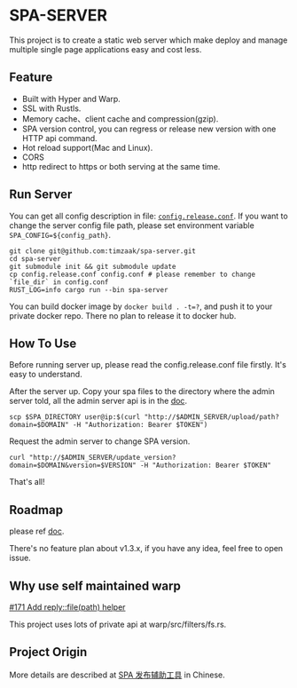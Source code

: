# SPA-SERVER
This project is to create a static web server which make deploy and manage multiple single page applications easy and cost less.

## Feature
- Built with Hyper and Warp.
- SSL with Rustls.
- Memory cache、client cache and compression(gzip).
- SPA version control, you can regress or release new version with one HTTP api command.
- Hot reload support(Mac and Linux).
- CORS
- http redirect to https or both serving at the same time.

## Run Server
You can get all config description in file: [`config.release.conf`](./config.release.conf). If you want to change the server config file path, 
please set environment variable `SPA_CONFIG=${config_path}`.

```shell
git clone git@github.com:timzaak/spa-server.git
cd spa-server
git submodule init && git submodule update
cp config.release.conf config.conf # please remember to change `file_dir` in config.conf
RUST_LOG=info cargo run --bin spa-server 
```

You can build docker image by `docker build . -t=?`, and push it to your private docker repo. There no plan to release it to docker hub.

## How To Use
Before running server up, please read the config.release.conf file firstly. It's easy to understand.

After the server up. Copy your spa files to the directory where the admin server told, all the admin server api is in the [doc](./doc/Admin_Server_API.md).

```shell
scp $SPA_DIRECTORY user@ip:$(curl "http://$ADMIN_SERVER/upload/path?domain=$DOMAIN" -H "Authorization: Bearer $TOKEN")
```

Request the admin server to change SPA version.
```shell
curl "http://$ADMIN_SERVER/update_version?domain=$DOMAIN&version=$VERSION" -H "Authorization: Bearer $TOKEN"
```

That's all!

## Roadmap
please ref [doc](./doc/Roadmap.md).

There's no feature plan about v1.3.x, if you have any idea, feel free to open issue.

## Why use self maintained warp
[#171 Add reply::file(path) helper](https://github.com/seanmonstar/warp/issues/171)

This project uses lots of private api at warp/src/filters/fs.rs.

## Project Origin
More details are described at [SPA 发布辅助工具](https://github.com/timzaak/blog/issues/80) in Chinese.